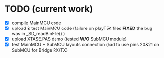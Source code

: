 # TODO (current work)

- [x] compile MainMCU code
- [x] upload & test MainMCU code (failure on playT5K files **FIXED** the bug was in _SD_readBinFile() )
- [x] upload XTASE.PAS demo (tested **W/O** SubMCU module)
- [x] test MainMCU + SubMCU layouts connection (had to use pins 20&21 on SubMCU for Bridge RX/TX)
